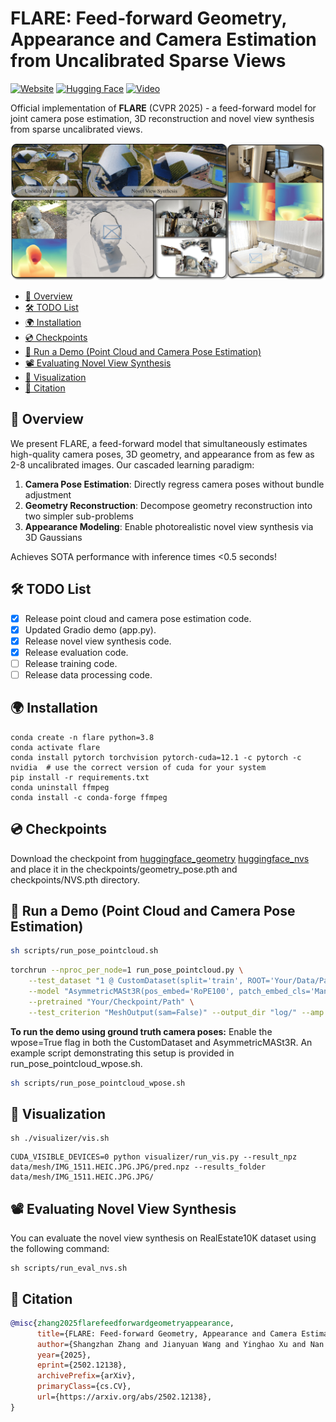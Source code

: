 # FLARE: Feed-forward Geometry, Appearance and Camera Estimation from Uncalibrated Sparse Views
[![Website](https://img.shields.io/website-up-down-green-red/http/shields.io.svg)](https://zhanghe3z.github.io/FLARE/)
[![Hugging Face](https://img.shields.io/badge/%F0%9F%A4%97-Hugging%20Face-yellow)](https://huggingface.co/AntResearch/FLARE)
[![Video](https://img.shields.io/badge/Video-Demo-red)](https://zhanghe3z.github.io/FLARE/videos/teaser_video.mp4)

Official implementation of **FLARE** (CVPR 2025) - a feed-forward model for joint camera pose estimation, 3D reconstruction and novel view synthesis from sparse uncalibrated views.

![Teaser Video](./assets/teaser.jpg)


<!-- TOC start (generated with https://github.com/derlin/bitdowntoc) -->

- [📖 Overview](#-overview)
- [🛠️ TODO List](#-todo-list)
- [🌍 Installation](#-installation)
- [💿 Checkpoints](#-checkpoints)
- [🎯 Run a Demo (Point Cloud and Camera Pose Estimation) ](#-run-a-demo-point-cloud-and-camera-pose-estimation)
- [📽️ Evaluating Novel View Synthesis](#-evaluating-novel-view-synthesis)
- [👀 Visualization ](#-visualization)
- [📜 Citation ](#-citation)

<!-- TOC end -->

## 📖 Overview
We present FLARE, a feed-forward model that simultaneously estimates high-quality camera poses, 3D geometry, and appearance from as few as 2-8 uncalibrated images. Our cascaded learning paradigm:

1. **Camera Pose Estimation**: Directly regress camera poses without bundle adjustment
2. **Geometry Reconstruction**: Decompose geometry reconstruction into two simpler sub-problems
3. **Appearance Modeling**: Enable photorealistic novel view synthesis via 3D Gaussians

Achieves SOTA performance with inference times <0.5 seconds!

## 🛠️ TODO List
- [x] Release point cloud and camera pose estimation code.
- [x] Updated Gradio demo (app.py).
- [x] Release novel view synthesis code.
- [x] Release evaluation code.
- [ ] Release training code.
- [ ] Release data processing code.

## 🌍 Installation

```
conda create -n flare python=3.8
conda activate flare 
conda install pytorch torchvision pytorch-cuda=12.1 -c pytorch -c nvidia  # use the correct version of cuda for your system
pip install -r requirements.txt
conda uninstall ffmpeg  
conda install -c conda-forge ffmpeg
```


## 💿 Checkpoints
Download the checkpoint from [huggingface_geometry](https://huggingface.co/AntResearch/FLARE/blob/main/geometry_pose.pth) [huggingface_nvs](https://huggingface.co/zhang3z/FLARE_NVS/blob/main/NVS.pth) and place it in the checkpoints/geometry_pose.pth and checkpoints/NVS.pth directory.

## 🎯 Run a Demo (Point Cloud and Camera Pose Estimation) 


```bash
sh scripts/run_pose_pointcloud.sh
```


```bash
torchrun --nproc_per_node=1 run_pose_pointcloud.py \
    --test_dataset "1 @ CustomDataset(split='train', ROOT='Your/Data/Path', resolution=(512,384), seed=1, num_views=7, gt_num_image=0, aug_portrait_or_landscape=False, sequential_input=False)" \
    --model "AsymmetricMASt3R(pos_embed='RoPE100', patch_embed_cls='ManyAR_PatchEmbed', img_size=(512, 512), head_type='catmlp+dpt', output_mode='pts3d+desc24', depth_mode=('exp', -inf, inf), conf_mode=('exp', 1, inf), enc_embed_dim=1024, enc_depth=24, enc_num_heads=16, dec_embed_dim=768, dec_depth=12, dec_num_heads=12, two_confs=True, desc_conf_mode=('exp', 0, inf))" \
    --pretrained "Your/Checkpoint/Path" \
    --test_criterion "MeshOutput(sam=False)" --output_dir "log/" --amp 1 --seed 1 --num_workers 0
```

**To run the demo using ground truth camera poses:**
Enable the wpose=True flag in both the CustomDataset and AsymmetricMASt3R. An example script demonstrating this setup is provided in run_pose_pointcloud_wpose.sh.

```bash
sh scripts/run_pose_pointcloud_wpose.sh
```




## 👀 Visualization 

```
sh ./visualizer/vis.sh
```
 

```
CUDA_VISIBLE_DEVICES=0 python visualizer/run_vis.py --result_npz data/mesh/IMG_1511.HEIC.JPG.JPG/pred.npz --results_folder data/mesh/IMG_1511.HEIC.JPG.JPG/
``` 

## 📽️ Evaluating Novel View Synthesis

You can evaluate the novel view synthesis on RealEstate10K dataset using the following command:

```
sh scripts/run_eval_nvs.sh
```



## 📜 Citation 
```bibtex
@misc{zhang2025flarefeedforwardgeometryappearance,
      title={FLARE: Feed-forward Geometry, Appearance and Camera Estimation from Uncalibrated Sparse Views}, 
      author={Shangzhan Zhang and Jianyuan Wang and Yinghao Xu and Nan Xue and Christian Rupprecht and Xiaowei Zhou and Yujun Shen and Gordon Wetzstein},
      year={2025},
      eprint={2502.12138},
      archivePrefix={arXiv},
      primaryClass={cs.CV},
      url={https://arxiv.org/abs/2502.12138}, 
}
